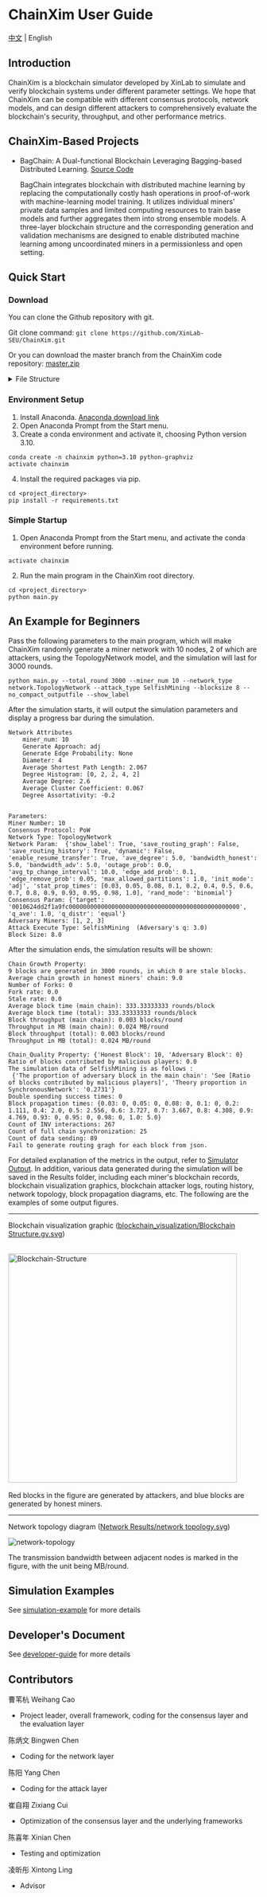 # ChainXim User Guide
[中文](README.zh.md) | English

## Introduction
ChainXim is a blockchain simulator developed by XinLab to simulate and verify blockchain systems under different parameter settings. We hope that ChainXim can be compatible with different consensus protocols, network models, and can design different attackers to comprehensively evaluate the blockchain's security, throughput, and other performance metrics.

## ChainXim-Based Projects

- BagChain: A Dual-functional Blockchain Leveraging Bagging-based Distributed Learning. [Source Code](https://github.com/czxdev/BagChain)

  BagChain integrates blockchain with distributed machine learning by replacing the computationally costly hash operations in proof-of-work with machine-learning model training. It utilizes individual miners’ private data samples and limited computing resources to train base models and further aggregates them into strong ensemble models. A three-layer blockchain structure and the corresponding generation and validation mechanisms are designed to enable distributed machine learning among uncoordinated miners in a permissionless and open setting.


## Quick Start
### Download



You can clone the Github repository with git.

Git clone command: `git clone https://github.com/XinLab-SEU/ChainXim.git`

Or you can download the master branch from the ChainXim code repository: [master.zip](https://github.com/XinLab-SEU/ChainXim/archive/refs/heads/master.zip)

<details markdown>
<summary> File Structure </summary>

The file structure after extracting the zip file or cloning the repository is as follows:

```
chain-xim
├── attack
│   ├── _adversary.py
│   ├── adversary.py
│   ├── attack_type
│   │   ├── _atomization_behavior.py
│   │   ├── atomization_behavior.py
│   │   ├── attack_type.py
│   │   ├── double_spending.py
│   │   ├── eclipse_alpha.py
│   │   ├── eclipsed_double_spending.py
│   │   ├── eclipsed_double_spending_research_backup.py
│   │   ├── eclipse_network_cutting.py
│   │   ├── honest_mining.py
│   │   ├── __init__.py
│   │   └── selfish_mining.py
│   └── __init__.py
├── consensus
│   ├── consensus_abc.py
│   ├── __init__.py
│   ├── pow.py
│   ├── ...
│   ├── solidpow.py
│   └── virtualpow.py
├── data
│   ├── block.py
│   ├── chain.py
│   ├── __init__.py
│   └── message.py
├── developer-guide.en.md
├── developer-guide.zh.md
├── environment.py
├── errors.py
├── experiment.py
├── external.py
├── functions.py
├── global_var.py
├── main.py
├── miner
│   ├── _consts.py
│   ├── __init__.py
│   ├── miner.py
│   └── network_interface
│       ├── __init__.py
│       ├── nic_abc.py
│       ├── nic_without_tp.py
│       └── nic_with_tp.py
├── network
│   ├── adhoc.py
│   ├── deterprop.py
│   ├── __init__.py
│   ├── network_abc.py
│   ├── stochprop.py
│   ├── synchronous.py
│   ├── topology_eclipse_sample.csv
│   ├── topology.py
│   ├── topolpgy_coo.csv
│   └── topolpgy.csv
├── README.md
├── README.zh.md
├── requirements.txt
├── simulation-example.en.md
├── simulation-example.zh.md
├── system_config.ini
```

| File or Directory         | Description                                        |
| -------------------------- | -------------------------------------------------- |
| main\.py                   | Main program of the simulator                      |
| system_config\.ini         | Configuration file                                 |
| README.md                  | User documentation                                 |
| environment\.py            | Environment class and related functions            |
| miner/                     | Directory containing miner classes and network interfaces |
| data/                      | Directory containing Message, BlockHead, Block, Chain classes and related functions |
| consensus/                 | Directory containing abstract consensus classes, PoW classes, and related functions |
| network/                   | Directory containing various network classes       |
| attack/                    | Attacker class and related functions               |
| functions\.py              | Functions including SHA256 hash calculation        |
| external\.py               | External functions for blockchain statistics |
| errors\.py                 | Error classes for throwing errors in the simulator |
| global_var\.py             | Global variables                                   |

</details>

### Environment Setup
1. Install Anaconda. [Anaconda download link](https://www.anaconda.com/download)
2. Open Anaconda Prompt from the Start menu.
3. Create a conda environment and activate it, choosing Python version 3.10.
```
conda create -n chainxim python=3.10 python-graphviz
activate chainxim
```
4. Install the required packages via pip.
```
cd <project_directory>
pip install -r requirements.txt
```

### Simple Startup
1. Open Anaconda Prompt from the Start menu, and activate the conda environment before running.
```
activate chainxim
```
2. Run the main program in the ChainXim root directory.
```
cd <project_directory>
python main.py
```

## An Example for Beginners
Pass the following parameters to the main program, which will make ChainXim randomly generate a miner network with 10 nodes, 2 of which are attackers, using the TopologyNetwork model, and the simulation will last for 3000 rounds.
```
python main.py --total_round 3000 --miner_num 10 --network_type network.TopologyNetwork --attack_type SelfishMining --blocksize 8 --no_compact_outputfile --show_label
```
After the simulation starts, it will output the simulation parameters and display a progress bar during the simulation.
```
Network Attributes
    miner_num: 10
    Generate Approach: adj
    Generate Edge Probability: None
    Diameter: 4
    Average Shortest Path Length: 2.067
    Degree Histogram: [0, 2, 2, 4, 2]
    Average Degree: 2.6
    Average Cluster Coefficient: 0.067
    Degree Assortativity: -0.2


Parameters:
Miner Number: 10 
Consensus Protocol: PoW 
Network Type: TopologyNetwork 
Network Param:  {'show_label': True, 'save_routing_graph': False, 'save_routing_history': True, 'dynamic': False, 'enable_resume_transfer': True, 'ave_degree': 5.0, 'bandwidth_honest': 5.0, 'bandwidth_adv': 5.0, 'outage_prob': 0.0, 'avg_tp_change_interval': 10.0, 'edge_add_prob': 0.1, 'edge_remove_prob': 0.05, 'max_allowed_partitions': 1.0, 'init_mode': 'adj', 'stat_prop_times': [0.03, 0.05, 0.08, 0.1, 0.2, 0.4, 0.5, 0.6, 0.7, 0.8, 0.9, 0.93, 0.95, 0.98, 1.0], 'rand_mode': 'binomial'} 
Consensus Param: {'target': '0010624dd2f1a9fc000000000000000000000000000000000000000000000000', 'q_ave': 1.0, 'q_distr': 'equal'} 
Adversary Miners: [1, 2, 3] 
Attack Execute Type: SelfishMining  (Adversary's q: 3.0) 
Block Size: 8.0
```
After the simulation ends, the simulation results will be shown:

```
Chain Growth Property:
9 blocks are generated in 3000 rounds, in which 0 are stale blocks.
Average chain growth in honest miners' chain: 9.0
Number of Forks: 0
Fork rate: 0.0
Stale rate: 0.0
Average block time (main chain): 333.33333333 rounds/block
Average block time (total): 333.33333333 rounds/block
Block throughput (main chain): 0.003 blocks/round
Throughput in MB (main chain): 0.024 MB/round
Block throughput (total): 0.003 blocks/round
Throughput in MB (total): 0.024 MB/round

Chain_Quality Property: {'Honest Block': 10, 'Adversary Block': 0}
Ratio of blocks contributed by malicious players: 0.0
The simulation data of SelfishMining is as follows :
 {'The proportion of adversary block in the main chain': 'See [Ratio of blocks contributed by malicious players]', 'Theory proportion in SynchronousNetwork': '0.2731'}
Double spending success times: 0
Block propagation times: {0.03: 0, 0.05: 0, 0.08: 0, 0.1: 0, 0.2: 1.111, 0.4: 2.0, 0.5: 2.556, 0.6: 3.727, 0.7: 3.667, 0.8: 4.308, 0.9: 4.769, 0.93: 0, 0.95: 0, 0.98: 0, 1.0: 5.0}
Count of INV interactions: 267
Count of full chain synchronization: 25
Count of data sending: 89
Fail to generate routing gragh for each block from json.
```

For detailed explanation of the metrics in the output, refer to [Simulator Output](developer-guide.en.md#Simulator-Output). In addition, various data generated during the simulation will be saved in the Results folder, including each miner's blockchain records, blockchain visualization graphics, blockchain attacker logs, routing history, network topology, block propagation diagrams, etc. The following are the examples of some output figures.

-----
Blockchain visualization graphic ([blockchain_visualization/Blockchain Structure.gv.svg](doc/Blockchain-Structure.svg))
<br><br/>

<img src="doc/Blockchain-Structure.svg" alt="Blockchain-Structure" height="460" />
<br><br/>
Red blocks in the figure are generated by attackers, and blue blocks are generated by honest miners.

-----
Network topology diagram ([Network Results/network topology.svg](doc/network-topology.svg))

![network-topology](doc/network-topology.svg)

The transmission bandwidth between adjacent nodes is marked in the figure, with the unit being MB/round.

## Simulation Examples
See [simulation-example](simulation-example.en.md) for more details


## Developer's Document
See [developer-guide](developer-guide.en.md) for more details


## Contributors
曹苇杭 Weihang Cao

* Project leader, overall framework, coding for the consensus layer and the evaluation layer

陈炳文 Bingwen Chen

* Coding for the network layer

陈阳 Yang Chen

* Coding for the attack layer

崔自翔 Zixiang Cui

* Optimization of the consensus layer and the underlying frameworks

陈喜年 Xinian Chen

* Testing and optimization

凌昕彤 Xintong Ling

* Advisor